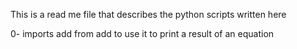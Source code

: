 This is a read me file that describes the python scripts written here

0- imports add from add to use it to print a result of an equation
